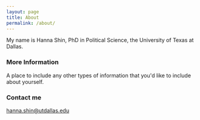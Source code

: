 ```yaml
---
layout: page
title: About
permalink: /about/
---
```


My name is Hanna Shin, PhD in Political Science, the University of Texas at Dallas.

### More Information

A place to include any other types of information that you'd like to include about yourself.

### Contact me

[hanna.shin@utdallas.edu](mailto:hanna.shin@utallas.edu)
